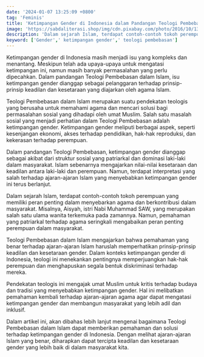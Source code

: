 ```yaml
---
date: '2024-01-07 13:25:09 +0800'
tag: 'Feminis'
title: 'Ketimpangan Gender di Indonesia dalam Pandangan Teologi Pembebasan'
image: 'https://sabdaliterasi.shop/img/cdn.pixabay.com/photo/2016/10/13/09/43/oil-pastel-1737210_960_720.jpg'
description: 'Dalam sejarah Islam, terdapat contoh-contoh tokoh perempuan yang memiliki peran penting dalam menyebarkan agama dan berkontribusi dalam masyarakat.'
keyword: ['Gender',' ketimpangan gender',' teologi pembebasan']
---
```

<p>Ketimpangan gender di Indonesia masih menjadi isu yang kompleks dan menantang. Meskipun telah ada upaya-upaya untuk mengatasi ketimpangan ini, namun masih banyak permasalahan yang perlu dipecahkan. Dalam pandangan Teologi Pembebasan dalam Islam, isu ketimpangan gender dianggap sebagai pelanggaran terhadap prinsip-prinsip keadilan dan kesetaraan yang diajarkan oleh agama Islam.</p><p>Teologi Pembebasan dalam Islam merupakan suatu pendekatan teologis yang berusaha untuk memahami agama dan mencari solusi bagi permasalahan sosial yang dihadapi oleh umat Muslim. Salah satu masalah sosial yang menjadi perhatian dalam Teologi Pembebasan adalah ketimpangan gender. Ketimpangan gender meliputi berbagai aspek, seperti kesenjangan ekonomi, akses terhadap pendidikan, hak-hak reproduksi, dan kekerasan terhadap perempuan.</p><p>Dalam pandangan Teologi Pembebasan, ketimpangan gender dianggap sebagai akibat dari struktur sosial yang patriarkal dan dominasi laki-laki dalam masyarakat. Islam sebenarnya mengajarkan nilai-nilai kesetaraan dan keadilan antara laki-laki dan perempuan. Namun, terdapat interpretasi yang salah terhadap ajaran-ajaran Islam yang menyebabkan ketimpangan gender ini terus berlanjut.</p><p>Dalam sejarah Islam, terdapat contoh-contoh tokoh perempuan yang memiliki peran penting dalam menyebarkan agama dan berkontribusi dalam masyarakat. Misalnya, Aisyah, istri Nabi Muhammad SAW, yang merupakan salah satu ulama wanita terkemuka pada zamannya. Namun, pemahaman yang patriarkal terhadap agama seringkali mengabaikan peran penting perempuan dalam masyarakat.</p><p>Teologi Pembebasan dalam Islam mengajarkan bahwa pemahaman yang benar terhadap ajaran-ajaran Islam haruslah memperhatikan prinsip-prinsip keadilan dan kesetaraan gender. Dalam konteks ketimpangan gender di Indonesia, teologi ini menekankan pentingnya memperjuangkan hak-hak perempuan dan menghapuskan segala bentuk diskriminasi terhadap mereka.</p><p>Pendekatan teologis ini mengajak umat Muslim untuk kritis terhadap budaya dan tradisi yang menyebabkan ketimpangan gender. Hal ini melibatkan pemahaman kembali terhadap ajaran-ajaran agama agar dapat mengatasi ketimpangan gender dan membangun masyarakat yang lebih adil dan inklusif.</p><p>Dalam artikel ini, akan dibahas lebih lanjut mengenai bagaimana Teologi Pembebasan dalam Islam dapat memberikan pemahaman dan solusi terhadap ketimpangan gender di Indonesia. Dengan melihat ajaran-ajaran Islam yang benar, diharapkan dapat tercipta keadilan dan kesetaraan gender yang lebih baik di dalam masyarakat kita.</p>